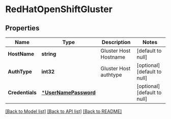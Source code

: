 # RedHatOpenShiftGluster

## Properties
Name | Type | Description | Notes
------------ | ------------- | ------------- | -------------
**HostName** | **string** | Gluster Host Hostname  | [default to null]
**AuthType** | **int32** | Gluster Host authtype  | [optional] [default to null]
**Credentials** | [***UserNamePassword**](UserNamePassword.md) |  | [optional] [default to null]

[[Back to Model list]](../README.md#documentation-for-models) [[Back to API list]](../README.md#documentation-for-api-endpoints) [[Back to README]](../README.md)

